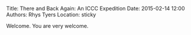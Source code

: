 Title: There and Back Again: An ICCC Expedition
Date: 2015-02-14 12:00
Authors: Rhys Tyers
Location: sticky

Welcome. You are very welcome.
